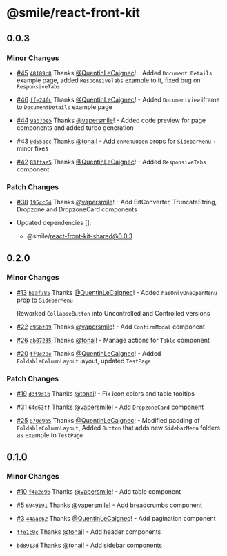 # @smile/react-front-kit

## 0.0.3

### Minor Changes

- [#45](https://github.com/Smile-SA/react-front-kit/pull/45) [`48189c8`](https://github.com/Smile-SA/react-front-kit/commit/48189c80a2a1d8ee7307c3cd17feb995a3a458c4) Thanks [@QuentinLeCaignec](https://github.com/QuentinLeCaignec)! - Added `Document Details` example page, added `ResponsiveTabs` example to it, fixed bug on `ResponsiveTabs`

- [#46](https://github.com/Smile-SA/react-front-kit/pull/46) [`ffe24fc`](https://github.com/Smile-SA/react-front-kit/commit/ffe24fc17c890206d0cf344c156ffbd90421ff65) Thanks [@QuentinLeCaignec](https://github.com/QuentinLeCaignec)! - Added `DocumentView` iframe to `DocumentDetails` example page

- [#44](https://github.com/Smile-SA/react-front-kit/pull/44) [`9ab7be5`](https://github.com/Smile-SA/react-front-kit/commit/9ab7be5365efaa604d795b974983f1aa05eb61e4) Thanks [@vapersmile](https://github.com/vapersmile)! - Added code preview for page components and added turbo generation

- [#43](https://github.com/Smile-SA/react-front-kit/pull/43) [`0d55bcc`](https://github.com/Smile-SA/react-front-kit/commit/0d55bcc0957c9bbaeaafb7780041e0b8ba9df69b) Thanks [@tonai](https://github.com/tonai)! - Add `onMenuOpen` props for `SidebarMenu` + minor fixes

- [#42](https://github.com/Smile-SA/react-front-kit/pull/42) [`83ffae5`](https://github.com/Smile-SA/react-front-kit/commit/83ffae582eebe204f6ff37558e32057aa490c255) Thanks [@QuentinLeCaignec](https://github.com/QuentinLeCaignec)! - Added `ResponsiveTabs` component

### Patch Changes

- [#38](https://github.com/Smile-SA/react-front-kit/pull/38) [`195cc64`](https://github.com/Smile-SA/react-front-kit/commit/195cc640d563e7630a7d99a4865c7bf97b847e09) Thanks [@vapersmile](https://github.com/vapersmile)! - Add BitConverter, TruncateString, Dropzone and DropzoneCard components

- Updated dependencies []:
  - @smile/react-front-kit-shared@0.0.3

## 0.2.0

### Minor Changes

- [#13](https://github.com/Smile-SA/react-front-kit/pull/13) [`b0af785`](https://github.com/Smile-SA/react-front-kit/commit/b0af7850caae2b04e56821e19a7eee82bacc5e7a) Thanks [@QuentinLeCaignec](https://github.com/QuentinLeCaignec)! - Added `hasOnlyOneOpenMenu` prop to `SidebarMenu`

  Reworked `CollapseButton` into Uncontrolled and Controlled versions

- [#22](https://github.com/Smile-SA/react-front-kit/pull/22) [`d95bf09`](https://github.com/Smile-SA/react-front-kit/commit/d95bf09b29134f849babb0c257b6c5a41f45f2d4) Thanks [@vapersmile](https://github.com/vapersmile)! - Add `ConfirmModal` component

- [#26](https://github.com/Smile-SA/react-front-kit/pull/26) [`ab07235`](https://github.com/Smile-SA/react-front-kit/commit/ab072356e47a2964183391c924909593d19244bd) Thanks [@tonai](https://github.com/tonai)! - Manage actions for `Table` component

- [#20](https://github.com/Smile-SA/react-front-kit/pull/20) [`ff9e28e`](https://github.com/Smile-SA/react-front-kit/commit/ff9e28e4049f7c5552756b108d6394caf67c0bef) Thanks [@QuentinLeCaignec](https://github.com/QuentinLeCaignec)! - Added `FoldableColumnLayout` layout, updated `TestPage`

### Patch Changes

- [#19](https://github.com/Smile-SA/react-front-kit/pull/19) [`d3f9d1b`](https://github.com/Smile-SA/react-front-kit/commit/d3f9d1b2b2fee4c166671950894c7eda4fa662e9) Thanks [@tonai](https://github.com/tonai)! - Fix icon colors and table tooltips

- [#31](https://github.com/Smile-SA/react-front-kit/pull/31) [`64d63ff`](https://github.com/Smile-SA/react-front-kit/commit/64d63ffd1d3f9c83dc745d621f764ad54ac5efc1) Thanks [@vapersmile](https://github.com/vapersmile)! - Add `DropzoneCard` component

- [#25](https://github.com/Smile-SA/react-front-kit/pull/25) [`870e9b5`](https://github.com/Smile-SA/react-front-kit/commit/870e9b520e58085dba64c27892a651784c56e448) Thanks [@QuentinLeCaignec](https://github.com/QuentinLeCaignec)! - Modified padding of `FoldableColumnLayout`, Added `Button` that adds new `SidebarMenu` folders as example to `TestPage`

## 0.1.0

### Minor Changes

- [#10](https://github.com/Smile-SA/react-front-kit/pull/10) [`f4a2c9b`](https://github.com/Smile-SA/react-front-kit/commit/f4a2c9b332346276ac4e05235ebda5ce02f52aab) Thanks [@vapersmile](https://github.com/vapersmile)! - Add table component

- [#5](https://github.com/Smile-SA/react-front-kit/pull/5) [`6949191`](https://github.com/Smile-SA/react-front-kit/commit/69491915691b14b9841557ad23f8bce4c7437687) Thanks [@vapersmile](https://github.com/vapersmile)! - Add breadcrumbs component

- [#3](https://github.com/Smile-SA/react-front-kit/pull/3) [`44aac62`](https://github.com/Smile-SA/react-front-kit/commit/44aac629b5e6dc5cc036e1964a06f7fd6cc863af) Thanks [@QuentinLeCaignec](https://github.com/QuentinLeCaignec)! - Add pagination component

- [`ffe1c9c`](https://github.com/Smile-SA/react-front-kit/commit/ffe1c9c54b9467fc21d92584164c99cadc73b92b) Thanks [@tonai](https://github.com/tonai)! - Add header components

- [`bd8913d`](https://github.com/Smile-SA/react-front-kit/commit/bd8913d7c70dd9aa7221b8093cd567be2a80dfdd) Thanks [@tonai](https://github.com/tonai)! - Add sidebar components
